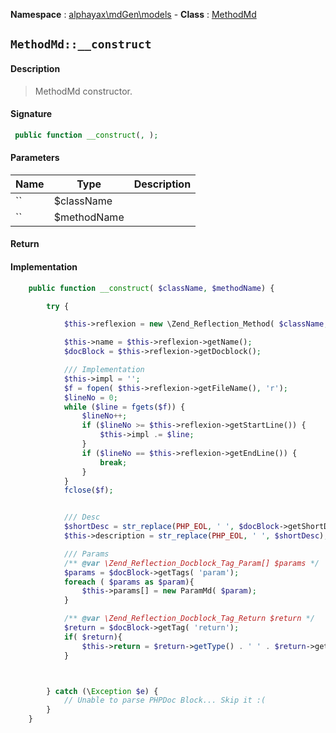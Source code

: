 **Namespace**  : [alphayax\mdGen\models](../__NAMESPACE__.md) -
**Class** : [MethodMd](__CLASS__.md)

## `MethodMd::__construct`

#### Description

> MethodMd constructor.

#### Signature

```php
 public function __construct(, );
```

#### Parameters

| Name | Type | Description |
|---|---|---|
| `` | $className |  |
| `` | $methodName |  |

#### Return


#### Implementation

```php
    public function __construct( $className, $methodName) {

        try {

            $this->reflexion = new \Zend_Reflection_Method( $className, $methodName);

            $this->name = $this->reflexion->getName();
            $docBlock = $this->reflexion->getDocblock();

            /// Implementation
            $this->impl = '';
            $f = fopen( $this->reflexion->getFileName(), 'r');
            $lineNo = 0;
            while ($line = fgets($f)) {
                $lineNo++;
                if ($lineNo >= $this->reflexion->getStartLine()) {
                    $this->impl .= $line;
                }
                if ($lineNo == $this->reflexion->getEndLine()) {
                    break;
                }
            }
            fclose($f);


            /// Desc
            $shortDesc = str_replace(PHP_EOL, ' ', $docBlock->getShortDescription());
            $this->description = str_replace(PHP_EOL, ' ', $shortDesc);

            /// Params
            /** @var \Zend_Reflection_Docblock_Tag_Param[] $params */
            $params = $docBlock->getTags( 'param');
            foreach ( $params as $param){
                $this->params[] = new ParamMd( $param);
            }

            /** @var \Zend_Reflection_Docblock_Tag_Return $return */
            $return = $docBlock->getTag( 'return');
            if( $return){
                $this->return = $return->getType() . ' ' . $return->getDescription();
            }



        } catch (\Exception $e) {
            // Unable to parse PHPDoc Block... Skip it :(
        }
    }

```
